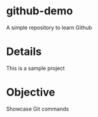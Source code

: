 # github-demo
A simple repository to learn Github


# Details
This is a sample project

# Objective
Showcase Git commands